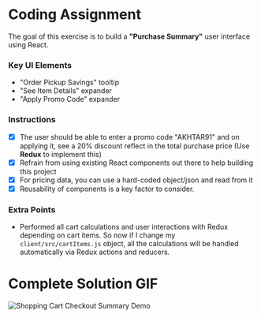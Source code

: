 # Coding Assignment 

The goal of this exercise is to build a **"Purchase Summary"** user interface using React. 

### Key UI Elements
- "Order Pickup Savings" tooltip
- "See Item Details" expander
- "Apply Promo Code" expander

### Instructions
- [x] The user should be able to enter a promo code "AKHTAR91" and on applying it, see a 20% discount reflect in the total purchase price (Use **Redux** to implement this)
- [x] Refrain from using existing React components out there to help building this project
- [x] For pricing data, you can use a hard-coded object/json and read from it
- [x] Reusability of components is a key factor to consider.

### Extra Points
- Performed all cart calculations and user interactions with Redux depending on cart items. So now if I change my `client/src/cartItems.js` object, all the calculations will be handled automatically via Redux actions and reducers.


# Complete Solution GIF

![Shopping Cart Checkout Summary Demo](/shopping_checkout_summary.gif)